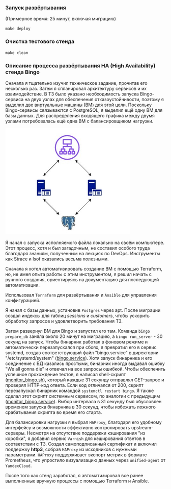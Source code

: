 ### Запуск развёртывания 
(Примерное время: 25 минут, включая миграцию)

```shell
make deploy
```

### Очистка тестового стенда

```shell
make clean
```

### Описание процесса развёртывания HA (High Availability) стенда Bingo

Сначала я тщательно изучил техническое задание, прочитав его несколько раз. Затем я спланировал архитектуру сервисов и их взаимодействие. В ТЗ было указано необходимость запуска Bingo-сервиса на двух узлах для обеспечения отказоустойчивости, поэтому я выделил две виртуальные машины (ВМ) для этой цели. Поскольку Bingo-сервисы связываются с PostgreSQL, я выделил ещё одну ВМ для базы данных. Для распределения входящего трафика между двумя узлами потребовалась ещё одна ВМ с балансировщиком нагрузки.

![Архитектура Bingo](bingo.jpg "Архитектура")

Я начал с запуска исполняемого файла локально на своём компьютере. Этот процесс, хотя и был загадочным, не составил особого труда благодаря знаниям, полученным на лекциях по DevOps. Инструменты как Strace и lsof оказались весьма полезными.

Сначала я хотел автоматизировать создание ВМ с помощью Terraform, но, не имея опыта работы с этим инструментом, я решил начать с ручного создания, ориентируясь на документацию для последующей автоматизации.

Использовал `Terraform` для развёртывания и `Ansible` для управления конфигурацией.

Я начал с базы данных, установив `Postgres` через apt. После миграции создал индексы для таблиц *sessions* и *customers*, чтобы ускорить обработку запросов и удовлетворить требования ТЗ.

Затем развернул ВМ для Bingo и запустил его там. Команда `bingo prepare_db` заняла около 20 минут на миграцию, а `bingo run_server` - 30 секунд на запуск. Чтобы бинарник работал в фоновом режиме и автоматически перезапускался при сбоях, я превратил его в сервис systemd, создав соответствующий файл "bingo.service" в директории "/etc/systemd/system" ([bingo.service](./bingo/bingo.service)). Хотя запуск бинарника и его соединение с БД казались простыми, бинарник иногда выдавал ошибку "We all gonna die" и отвечал на все запросы ошибкой. Чтобы обеспечить успешное прохождение тестов, я написал shell-скрипт ([monitor_bingo.sh](./bingo/monitor_bingo.sh)), который каждые 31 секунду отправлял GET-запрос и проверял HTTP-код ответа. Если код отличался от 200, скрипт перезапускал бинарник командой `systemctl restart bingo`. Я также сделал этот скрипт системным сервисом, по аналогии с предыдущим ([monitor_bingo.service](./bingo/monitor_bingo.service)). Выбор интервала в 31 секунду был обусловлен временем запуска бинарника в 30 секунд, чтобы избежать ложного срабатывания скрипта во время его старта.

Для балансировки нагрузки я выбрал `HAProxy`, благодаря его удобному интерфейсу и возможности эффективно контролировать upstream-серверы. Несмотря на отсутствие поддержки кэширования "из коробки", я добавил сервис `Varnish` для кэширования ответов в соответствии с ТЗ. Создал самоподписанный сертификат и включил поддержку **http3**, собрав `HAProxy` из исходников с нужными параметрами. `HAProxy` поддерживает экспорт метрик в формате Prometheus, что упростило визуализацию данных через `unified-agent` от `YandexCloud`.

После того как стенд заработал, я автоматизировал все ранее выполненные вручную процессы с помощью Terraform и Ansible.